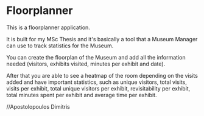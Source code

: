 # Floorplanner

This is a floorplanner application.

It is built for my MSc Thesis and it's basically a tool that a Museum Manager can use to track statistics for the Museum.

You can create the floorplan of the Museum and add all the information needed (visitors, exhibits visited, minutes per exhibit and date).

After that you are able to see a heatmap of the room depending on the visits added and have important statistics, such as unique visitors, total visits, visits per 
exhibit, total unique visitors per exhibit, revisitability per exhibit, total minutes spent per exhibit and average time per exhibit.

//Apostolopoulos Dimitris
